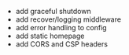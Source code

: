 + add graceful shutdown
+ add recover/logging middleware
+ add error handling to config
+ add static homepage
+ add CORS and CSP headers
